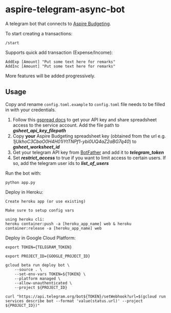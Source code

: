 # aspire-telegram-async-bot

A telegram bot that connects to [Aspire Budgeting](https://aspirebudget.com/).

To start creating a transactions:

```
/start
```

Supports quick add transaction (Expense/Income):

```
AddExp [Amount] "Put some text here for remarks"
AddInc [Amount] "Put some text here for remarks"
```

More features will be added progressively.

## Usage

Copy and rename `config.toml.example` to `config.toml` file needs to be filled in with your credentials.

1. Follow this [gspread docs](https://docs.gspread.org/en/latest/oauth2.html#for-bots-using-service-account) to get your API key and share spreadsheet access to the service account.
   Add the file path to _**gsheet_api_key_filepath**_
2. Copy **your** Aspire Budgeting spreadsheet key (obtained from the url e.g. _1jUkhoC3CbaO0H4H01iYtTNPf1-ybi0UQ4aZ2aBG7q40_) to _**gsheet_worksheet_id**_
3. Get your telegram API key from [BotFather](https://t.me/botfather) and add it to _**telegram_token**_
4. Set _**restrict_access**_ to true if you want to limit access to certain users. If so, add the telegram user ids to _**list_of_users**_

Run the bot with:

```
python app.py
```

Deploy in Heroku:

```
Create heroku app (or use existing)

Make sure to setup config vars

using heroku cli:
heroku container:push -a [heroku_app_name] web & heroku container:release -a [heroku_app_name] web
```

Deploy in Google Cloud Platform:

```
export TOKEN={TELEGRAM_TOKEN}

export PROJECT_ID={GOOGLE_PROJECT_ID}

gcloud beta run deploy bot \
    --source . \
    --set-env-vars TOKEN=${TOKEN} \
    --platform managed \
    --allow-unauthenticated \
    --project ${PROJECT_ID}

curl "https://api.telegram.org/bot${TOKEN}/setWebhook?url=$(gcloud run services describe bot --format 'value(status.url)' --project ${PROJECT_ID})"
```
